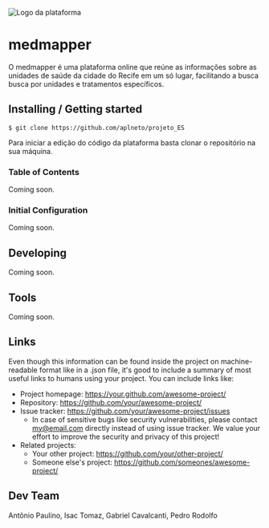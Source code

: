 ![Logo da plataforma](https://raw.githubusercontent.com/aplneto/projeto_ES/master/.idv/logotmp200x200.png "Logo do Projeto")

# medmapper

O medmapper é uma plataforma online que reúne as informações sobre as
unidades de saúde da cidade do Recife em um só lugar, facilitando a busca
busca por unidades e tratamentos específicos.

## Installing / Getting started

```shell
$ git clone https://github.com/aplneto/projeto_ES
```

Para iniciar a edição do código da plataforma basta clonar o repositório na
sua máquina. 

### Table of Contents

Coming soon.

### Initial Configuration

Coming soon.

## Developing

Coming soon.

## Tools

Coming soon.

## Links

Even though this information can be found inside the project on machine-readable
format like in a .json file, it's good to include a summary of most useful
links to humans using your project. You can include links like:

- Project homepage: https://your.github.com/awesome-project/
- Repository: https://github.com/your/awesome-project/
- Issue tracker: https://github.com/your/awesome-project/issues
  - In case of sensitive bugs like security vulnerabilities, please contact
    my@email.com directly instead of using issue tracker. We value your effort
    to improve the security and privacy of this project!
- Related projects:
  - Your other project: https://github.com/your/other-project/
  - Someone else's project: https://github.com/someones/awesome-project/


## Dev Team

Antônio Paulino, Isac Tomaz, Gabriel Cavalcanti, Pedro Rodolfo
